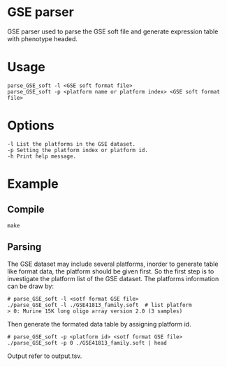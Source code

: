 # GSE parser
GSE parser used to parse the GSE soft file and generate expression table with phenotype headed.

# Usage
```
parse_GSE_soft -l <GSE soft format file>
parse_GSE_soft -p <platform name or platform index> <GSE soft format file>
```

# Options
```
-l List the platforms in the GSE dataset.
-p Setting the platform index or platform id.
-h Print help message.
```

# Example 

## Compile
```
make
```

## Parsing
The GSE dataset may include several platforms, inorder to generate table like format data, the platform should be given first.
So the first step is to investigate the platform list of the GSE dataset.
The platforms information can be draw by:
```
# parse_GSE_soft -l <sotf format GSE file>
./parse_GSE_soft -l ./GSE41813_family.soft  # list platform
> 0: Murine 15K long oligo array version 2.0 (3 samples)
```

Then generate the formated data table by assigning platform id.
```
# parse_GSE_soft -p <platform id> <sotf format GSE file>
./parse_GSE_soft -p 0 ./GSE41813_family.soft | head
```
Output refer to output.tsv.

